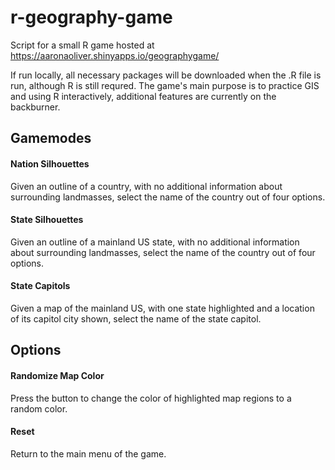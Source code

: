# r-geography-game
Script for a small R game hosted at https://aaronaoliver.shinyapps.io/geographygame/

If run locally, all necessary packages will be downloaded when the .R file is run, although R is still requred.
The game's main purpose is to practice GIS and using R interactively, additional features are currently on the backburner.

## Gamemodes
#### Nation Silhouettes
Given an outline of a country, with no additional information about surrounding landmasses, select the name of the country out of four options.

#### State Silhouettes
Given an outline of a mainland US state, with no additional information about surrounding landmasses, select the name of the country out of four options.

#### State Capitols
Given a map of the mainland US, with one state highlighted and a location of its capitol city shown, select the name of the state capitol.

## Options
#### Randomize Map Color
Press the button to change the color of highlighted map regions to a random color.

#### Reset
Return to the main menu of the game.
